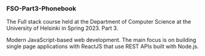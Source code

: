 ### FSO-Part3-Phonebook

The Full stack course held at the Department of Computer Science at the University of Helsinki in Spring 2023. Part 3.

Modern JavaScript-based web development. The main focus is on building single page applications with ReactJS that use REST APIs built with Node.js.
